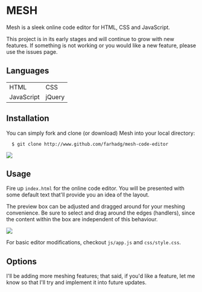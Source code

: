 MESH 
====

Mesh is a sleek online code editor for HTML, CSS and JavaScript.

This project is in its early stages and will continue to grow with new features. If something is not working or you would like a new feature, please use the issues page.

## Languages

<table>
<tr>
<td>HTML</td>
<td>CSS</td>
</tr>

<tr>
<td>JavaScript</td>
<td>jQuery</td>
</tr>
</table>

## Installation

You can simply fork and clone (or download) Mesh into your local directory:

```
  $ git clone http://www.github.com/farhadg/mesh-code-editor
```
<img src="https://i41.tinypic.com/2v3j2hc.png" border="0">

## Usage

Fire up `index.html` for the online code editor. You will be presented with some default text that'll provide you an idea of the layout.

The preview box can be adjusted and dragged around for your meshing convenience. Be sure to select and drag around the edges (handlers), since the content within the box are independent of this behaviour.

<img src="http://i42.tinypic.com/30rwdiu.png" border="0">

For basic editor modifications, checkout `js/app.js` and `css/style.css`.

## Options

I'll be adding more meshing features; that said, if you'd like a feature, let me know so that I'll try and implement it into future updates.